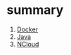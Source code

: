 # summary

1. [Docker](./01_Learning_Summary/Docker)
2. [Java](./01_Learning_Summary/Java)
3. [NCloud](./01_Learning_Summary/NCloud)
